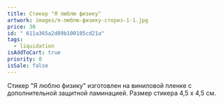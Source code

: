 ```yaml
---
title: Стикер "Я люблю физику"
artwork: images/я-люблю-физику-сториз-1-1.jpg
price: 30
id: " 611a365a2d89b100105cd21a"
tags:
  - liquidation
isAddToCart: true
priority: 0
isSale: false
---
```


Стикер "Я люблю физику" изготовлен на виниловой пленке с дополнительной защитной ламинацией. Размер стикера 4,5 х 4,5 см.
